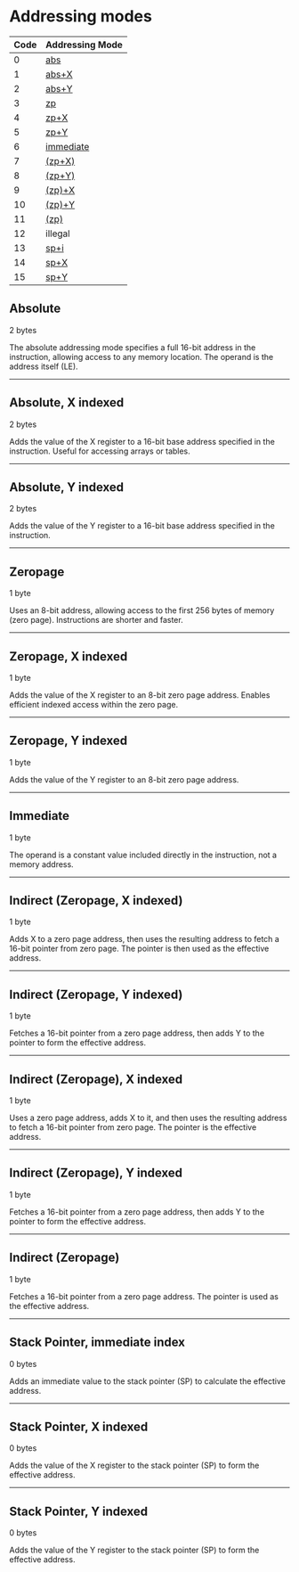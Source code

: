 # Addressing modes

| Code | Addressing Mode                          |
|------|------------------------------------------|
| 0    | [abs](#absolute)                         |
| 1    | [abs+X](#absolute-x-indexed)             |
| 2    | [abs+Y](#absolute-y-indexed)             |
| 3    | [zp](#zeropage)                          |
| 4    | [zp+X](#zeropage-x-indexed)              |
| 5    | [zp+Y](#zeropage-y-indexed)              |
| 6    | [immediate](#immediate)                  |
| 7    | [(zp+X)](#indirect-zeropage-x-indexed)   |
| 8    | [(zp+Y)](#indirect-zeropage-y-indexed)   |
| 9    | [(zp)+X](#indirect-zeropage-x-indexed-1) |
| 10   | [(zp)+Y](#indirect-zeropage-y-indexed-1) |
| 11   | [(zp)](#indirect-zeropage)               |
| 12   | illegal                                  |
| 13   | [sp+i](#stack-pointer-immediate-index)   |
| 14   | [sp+X](#stack-pointer-x-indexed)         |
| 15   | [sp+Y](#stack-pointer-y-indexed)         |

## Absolute

2 bytes

The absolute addressing mode specifies a full 16-bit address in the instruction, allowing access to any memory location. The operand is the address itself (LE).

---

## Absolute, X indexed

2 bytes

Adds the value of the X register to a 16-bit base address specified in the instruction. Useful for accessing arrays or tables.

---

## Absolute, Y indexed

2 bytes

Adds the value of the Y register to a 16-bit base address specified in the instruction.

---

## Zeropage

1 byte

Uses an 8-bit address, allowing access to the first 256 bytes of memory (zero page). Instructions are shorter and faster.

---

## Zeropage, X indexed

1 byte

Adds the value of the X register to an 8-bit zero page address. Enables efficient indexed access within the zero page.

---

## Zeropage, Y indexed

1 byte

Adds the value of the Y register to an 8-bit zero page address.

---

## Immediate

1 byte

The operand is a constant value included directly in the instruction, not a memory address.

---

## Indirect (Zeropage, X indexed)

1 byte

Adds X to a zero page address, then uses the resulting address to fetch a 16-bit pointer from zero page. The pointer is then used as the effective address.

---

## Indirect (Zeropage, Y indexed)

1 byte

Fetches a 16-bit pointer from a zero page address, then adds Y to the pointer to form the effective address.

---

## Indirect (Zeropage), X indexed

1 byte

Uses a zero page address, adds X to it, and then uses the resulting address to fetch a 16-bit pointer from zero page. The pointer is the effective address.

---

## Indirect (Zeropage), Y indexed

1 byte

Fetches a 16-bit pointer from a zero page address, then adds Y to the pointer to form the effective address.

---

## Indirect (Zeropage)

1 byte

Fetches a 16-bit pointer from a zero page address. The pointer is used as the effective address.

---

## Stack Pointer, immediate index

0 bytes

Adds an immediate value to the stack pointer (SP) to calculate the effective address.

---

## Stack Pointer, X indexed

0 bytes

Adds the value of the X register to the stack pointer (SP) to form the effective address.

---

## Stack Pointer, Y indexed

0 bytes

Adds the value of the Y register to the stack pointer (SP) to form the effective address.
